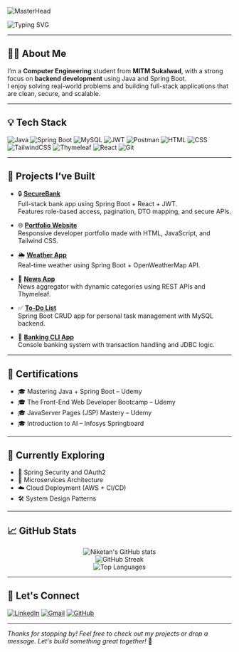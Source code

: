 ![MasterHead](https://github.com/user-attachments/assets/71b803b0-ac09-4cbd-b39b-d656b38710a2)
<!-- Header Banner -->
<img src="https://readme-typing-svg.demolab.com?font=Fira+Code&size=24&duration=3000&pause=1000&color=22D3EE&center=true&vCenter=true&width=900&lines=Hi+there+%F0%9F%91%8B%2C+I'm+Niketan+Koyande!;Java+%7C+Spring+Boot+Backend+Developer;Always+Learning+%7C+Building+%7C+Improving+%F0%9F%9A%80" alt="Typing SVG" />

---

## 👨‍💻 About Me
I’m a **Computer Engineering** student from **MITM Sukalwad**, with a strong focus on **backend development** using Java and Spring Boot.  
I enjoy solving real-world problems and building full-stack applications that are clean, secure, and scalable.

---

## 💡 Tech Stack
![Java](https://img.shields.io/badge/Java-%23ED8B00.svg?style=flat&logo=java&logoColor=white)
![Spring Boot](https://img.shields.io/badge/SpringBoot-%236DB33F.svg?style=flat&logo=spring-boot&logoColor=white)
![MySQL](https://img.shields.io/badge/MySQL-%2300f.svg?style=flat&logo=mysql&logoColor=white)
![JWT](https://img.shields.io/badge/JWT-000000?style=flat&logo=jsonwebtokens&logoColor=white)
![Postman](https://img.shields.io/badge/Postman-%23FF6C37.svg?style=flat&logo=postman&logoColor=white)
![HTML](https://img.shields.io/badge/HTML5-%23E34F26.svg?style=flat&logo=html5&logoColor=white)
![CSS](https://img.shields.io/badge/CSS3-%231572B6.svg?style=flat&logo=css3&logoColor=white)
![TailwindCSS](https://img.shields.io/badge/TailwindCSS-%2306B6D4.svg?style=flat&logo=tailwind-css&logoColor=white)
![Thymeleaf](https://img.shields.io/badge/Thymeleaf-005F0F?style=flat&logo=thymeleaf&logoColor=white)
![React](https://img.shields.io/badge/React-%2320232a.svg?style=flat&logo=react&logoColor=%2361DAFB)
![Git](https://img.shields.io/badge/Git-%23F05032.svg?style=flat&logo=git&logoColor=white)

---

## 🚀 Projects I’ve Built

- 🔒 **[SecureBank](https://github.com/Niketan2004/BankApplication)**  
  Full-stack bank app using Spring Boot + React + JWT.  
  Features role-based access, pagination, DTO mapping, and secure APIs.

- 🌐 **[Portfolio Website](https://portfolio-niketan.netlify.app)**  
  Responsive developer portfolio made with HTML, JavaScript, and Tailwind CSS.

- 🌦 **[Weather App](https://github.com/Niketan2004/Weather-Application)**  
  Real-time weather using Spring Boot + OpenWeatherMap API.

- 📰 **[News App](https://github.com/Niketan2004/News-Application)**  
  News aggregator with dynamic categories using REST APIs and Thymeleaf.

- ✅ **[To-Do List](https://github.com/Niketan2004/ToDo-List)**  
  Spring Boot CRUD app for personal task management with MySQL backend.

- 🏦 **[Banking CLI App](https://github.com/Niketan2004/Bank-Managment)**  
  Console banking system with transaction handling and JDBC logic.

---

## 📜 Certifications

- 🎓 Mastering Java + Spring Boot – Udemy  
- 🎓 The Front-End Web Developer Bootcamp – Udemy  
- 🎓 JavaServer Pages (JSP) Mastery – Udemy  
- 🎓 Introduction to AI – Infosys Springboard  

---

## 🎯 Currently Exploring

- 🔐 Spring Security and OAuth2  
- 🧩 Microservices Architecture  
- ☁️ Cloud Deployment (AWS + CI/CD)  
- 🛠️ System Design Patterns  

---

## 📈 GitHub Stats

<p align="center">
  <img src="https://github-readme-stats.vercel.app/api?username=Niketan2004&show_icons=true&theme=radical" alt="Niketan's GitHub stats" />
  <br/>
  <img src="https://github-readme-streak-stats.herokuapp.com/?user=Niketan2004&theme=radical" alt="GitHub Streak" />
  <br/>
  <img src="https://github-readme-stats.vercel.app/api/top-langs/?username=Niketan2004&layout=compact&theme=radical" alt="Top Languages" />
</p>

---

## 🤝 Let's Connect

[![LinkedIn](https://img.shields.io/badge/LinkedIn-%230077B5.svg?style=flat&logo=linkedin&logoColor=white)](https://linkedin.com/in/niketankoyande)
[![Gmail](https://img.shields.io/badge/Gmail-D14836?style=flat&logo=gmail&logoColor=white)](mailto:connect.niketan@gmail.com)
[![GitHub](https://img.shields.io/badge/GitHub-%23121011.svg?style=flat&logo=github&logoColor=white)](https://github.com/Niketan2004)

---

_Thanks for stopping by! Feel free to check out my projects or drop a message. Let's build something great together!_ 🚀
